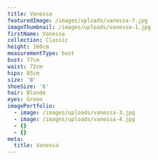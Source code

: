 ```yaml
---
title: Vanessa
featuredImage: /images/uploads/vanessa-7.jpg
imageThumbnail: /images/uploads/vanessa-1.jpg
firstName: Vanessa
collection: Classic
height: 160cm
measurementType: bust
bust: 77cm
waist: 72cm
hips: 85cm
size: '8'
shoeSize: '6'
hair: Blonde
eyes: Green
imagePortfolio:
  - image: /images/uploads/vanessa-3.jpg
  - image: /images/uploads/vanessa-4.jpg
  - {}
  - {}
meta:
  title: Vanessa
---
```


